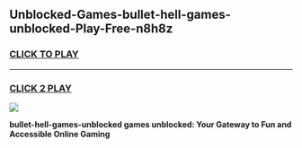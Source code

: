 
## Unblocked-Games-bullet-hell-games-unblocked-Play-Free-n8h8z
<h3>
<a href="https://premium76.site?title=bullet-hell-games-unblocked&ref=15A">CLICK TO PLAY</a></h3>
<hr>

<h3>
<a href="https://premium76.site?title=bullet-hell-games-unblocked&ref=15A">CLICK 2 PLAY</a>
  
</h3>

<a href="https://premium76.site?title=bullet-hell-games-unblocked&ref=15A"><img src="https://clearcache.store/games.png"></a>


**bullet-hell-games-unblocked games unblocked: Your Gateway to Fun and Accessible Online Gaming**

